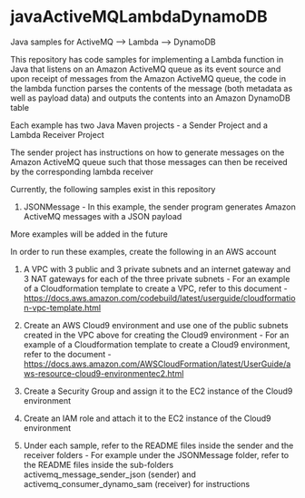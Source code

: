 # javaActiveMQLambdaDynamoDB
Java samples for ActiveMQ --> Lambda --> DynamoDB

This repository has code samples for implementing a Lambda function in Java that listens on an Amazon ActiveMQ queue as its event source and upon receipt of messages from the Amazon ActiveMQ queue, the code in the lambda function parses the contents of the message (both metadata as well as payload data) and outputs the contents into an Amazon DynamoDB table

Each example has two Java Maven projects - a Sender Project and a Lambda Receiver Project

The sender project has instructions on how to generate messages on the Amazon ActiveMQ queue such that those messages can then be received by the corresponding lambda receiver

Currently, the following samples exist in this repository

1) JSONMessage - In this example, the sender program generates Amazon ActiveMQ messages with a JSON payload

More examples will be added in the future

In order to run these examples, create the following in an AWS account

1) A VPC with 3 public and 3 private subnets and an internet gateway and 3 NAT gateways for each of the three private subnets - For an example of a Cloudformation template to create a VPC, refer to this document - https://docs.aws.amazon.com/codebuild/latest/userguide/cloudformation-vpc-template.html

2) Create an AWS Cloud9 environment and use one of the public subnets created in the VPC above for creating the Cloud9 environment - For an example of a Cloudformation template to create a Cloud9 environment, refer to the document - https://docs.aws.amazon.com/AWSCloudFormation/latest/UserGuide/aws-resource-cloud9-environmentec2.html

3) Create a Security Group and assign it to the EC2 instance of the Cloud9 environment

4) Create an IAM role and attach it to the EC2 instance of the Cloud9 environment

5) Under each sample, refer to the README files inside the sender and the receiver folders - For example under the JSONMessage folder, refer to the README files inside the sub-folders activemq_message_sender_json (sender) and activemq_consumer_dynamo_sam (receiver) for instructions